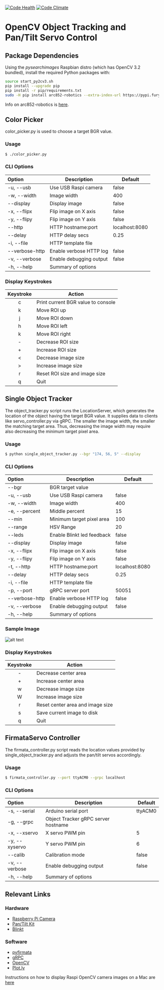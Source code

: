 [![Code Health](https://landscape.io/github/athenian-robotics/object-tracking/master/landscape.svg?style=flat)](https://landscape.io/github/athenian-robotics/object-tracking/master)
[![Code Climate](https://codeclimate.com/github/athenian-robotics/object-tracking/badges/gpa.svg)](https://codeclimate.com/github/athenian-robotics/object-tracking)

# OpenCV Object Tracking and Pan/Tilt Servo Control

## Package Dependencies

Using the *pysearchimages* Raspbian distro (which has OpenCV 3.2 bundled),
install the required Python packages with: 

```bash
source start_py2cv3.sh
pip install --upgrade pip
pip install -r pip/requirements.txt
sudo -H pip install arc852-robotics --extra-index-url https://pypi.fury.io/pambrose/
```

Info on arc852-robotics is [here](https://github.com/athenian-robotics/arc852-robotics).

## Color Picker 

color_picker.py is used to choose a target BGR value.

### Usage 

```bash
$ ./color_picker.py 
```

### CLI Options

| Option         | Description                                        | Default        |
|:---------------|----------------------------------------------------|----------------|
| -u, --usb      | Use USB Raspi camera                               | false          |
| -w, --width    | Image width                                        | 400            |
| --display      | Display image                                      | false          |
| -x, --flipx    | Flip image on X axis                               | false          |
| -y, --flipy    | Flip image on Y axis                               | false          |
| --http         | HTTP hostname:port                                 | localhost:8080 |
| --delay        | HTTP delay secs                                    | 0.25           |
| -i, --file     | HTTP template file                                 |                |
| --verbose-http | Enable verbose HTTP log                            | false          |
| -v, --verbose  | Enable debugging output                            | false          |
| -h, --help     | Summary of options                                 |                |

### Display Keystrokes

| Keystroke  | Action                                             |
|:----------:|----------------------------------------------------|
| c          | Print current BGR value to console                 |
| k          | Move ROI up                                        |
| j          | Move ROI down                                      |
| h          | Move ROI left                                      |
| k          | Move ROI right                                     |
| -          | Decrease ROI size                                  |
| +          | Increase ROI size                                  |
| <          | Decrease image size                                |
| >          | Increase image size                                |
| r          | Reset ROI size and image size                      |
| q          | Quit                                               |


## Single Object Tracker

The object_tracker.py script runs the LocationServer, which generates 
the location of the object having the target BGR value. It supplies data to 
clients like servo_controller.py via gRPC. The smaller the image width, the smaller 
the matching target area. Thus, decreasing the image width may require also 
decreasing the minimum target pixel area.

### Usage 

```bash
$ python single_object_tracker.py --bgr "174, 56, 5" --display 
```

### CLI Options

| Option         | Description                                        | Default        |
|:---------------|----------------------------------------------------|----------------|
| --bgr          | BGR target value                                   |                |
| -u, --usb      | Use USB Raspi camera                               | false          |
| -w, --width    | Image width                                        | 400            |
| -e, --percent  | Middle percent                                     | 15             |
| --min          | Minimum target pixel area                          | 100            |
| --range        | HSV Range                                          | 20             |
| --leds         | Enable Blinkt led feedback                         | false          |
| --display      | Display image                                      | false          |
| -x, --flipx    | Flip image on X axis                               | false          |
| -y, --flipy    | Flip image on Y axis                               | false          |
| -t, --http     | HTTP hostname:port                                 | localhost:8080 |
| --delay        | HTTP delay secs                                    | 0.25           |
| -i, --file     | HTTP template file                                 |                |
| -p, --port     | gRPC server port                                   | 50051          |
| --verbose-http | Enable verbose HTTP log                        | false          |
| -v, --verbose  | Enable debugging output                            | false          |
| -h, --help     | Summary of options                                 |                |


### Sample Image

![alt text](https://github.com/pambrose/opencv_object_tracking/raw/master/docs/target_img.png "Object Tracking")


### Display Keystrokes

| Keystroke  | Action                                             |
|:----------:|----------------------------------------------------|
| -          | Decrease center area                               |
| +          | Increase center area                               |
| w          | Decrease image size                                |
| W          | Increase image size                                |
| r          | Reset center area and image size                   |
| s          | Save current image to disk                         |
| q          | Quit                                               |


## FirmataServo Controller

The firmata_controller.py script reads the location values provided by single_object_tracker.py
and adjusts the pan/tilt servos accordingly.

### Usage 

```bash
$ firmata_controller.py --port ttyACM0 --grpc localhost
```

### CLI Options

| Option         | Description                                        | Default |
|:---------------|----------------------------------------------------|---------|
| -s, --serial   | Arduino serial port                                | ttyACM0 |
| -g, --grpc     | Object Tracker gRPC server hostname                |         |
| -x, --xservo   | X servo PWM pin                                    | 5       |
| -y, --xyservo  | Y servo PWM pin                                    | 6       |
| --calib        | Calibration mode                                   | false   |
| -v, --verbose  | Enable debugging output                            | false   |
| -h, --help     | Summary of options                                 |         |



## Relevant Links

### Hardware
* [Raspberry Pi Camera](https://www.adafruit.com/products/3099)
* [Pan/Tilt Kit](https://www.adafruit.com/product/1967)
* [Blinkt](http://www.athenian-robotics.org/blinkt/)

### Software
* [pyfirmata](http://www.athenian-robotics.org/pyfirmata/)
* [gRPC](http://www.athenian-robotics.org/grpc/)
* [OpenCV](http://www.athenian-robotics.org/opencv/)
* [Plot.ly](http://www.athenian-robotics.org/plotly/)


Instructions on how to display Raspi OpenCV camera images on a Mac are 
[here](http://www.athenian-robotics.org/opencv/)